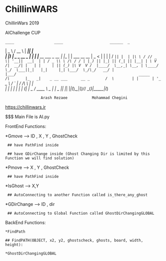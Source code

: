# ChillinWARS

ChillinWars 2019

AIChallenge CUP


    ____                  ____                     ______  _                 
   |  _ \                / __ \                   |  ____|| |                
   | |_) | _   _   __ _ | |  | |__   __ ___  _ __ | |__   | |  ___ __      __
   |  _ < | | | | / _` || |  | |\ \ / // _ \| '__||  __|  | | / _ \\ \ /\ / /
   | |_) || |_| || (_| || |__| | \ V /|  __/| |   | |     | || (_) |\ V  V / 
   |____/  \__,_| \__, | \____/   \_/  \___||_|   |_|     |_| \___/  \_/\_/  
                   __/ |                                                     
                  |___/                                                      
                                                      _____    
                                            /\       |_   _|   
                  _ __ ___      __ _       /  \        | |     
                 | '_ ` _ \    / _` |     / /\ \       | |     
                 | | | | | | _| (_| | _  / ____ \  _  _| |_  _ 
                 |_| |_| |_|(_)\__,_|(_)/_/    \_\(_)|_____|(_)
                                                               
                    Arash Rezaee           Mohammad Chegini
        
https://chillinwars.ir

$$$  Main File is AI.py


FrontEnd Functions:

  *Gmove --> ID , X , Y , GhostCheck
  
  
     ## have PathFind inside
     
     ## have GDirChange inside (Ghost Changing Dir is limited by this Function we will find solution)
     
    
  *Pmove --> X , Y , GhostCheck
  
  
     ## have PathFind inside
     
     
    
  *IsGhost --> X,Y
  
  
     ## AutoConnecting to another Function called is_there_any_ghost
     
     
  
  *GDirChange --> ID , dir
  
  
     ## AutoConnecting to Global Function called GhostDirChangingGLOBAL
  
 
 
 BackEnd Functions:
 
    *FindPath
    
    ## FindPATH(OBJECT, x2, y2, ghostscheck, ghosts, board, width, height):
    
    *GhostDirChangingGLOBAL 
